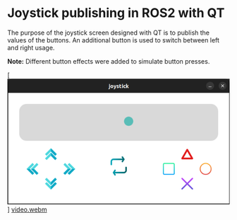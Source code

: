 # Joystick publishing in ROS2 with QT

The purpose of the joystick screen designed with QT is to publish the values of the buttons. An additional button is used to switch between left and right usage.

**Note:** Different button effects were added to simulate button presses.


[![test.png](images/display.png)]
[video.webm](https://github.com/serkanMzlm/QT-ROS2-Joystick/assets/74418302/f9ed692f-bef6-4640-88d6-69e6085c2bb4)
